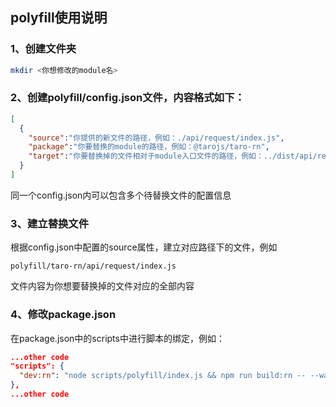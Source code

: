 ## polyfill使用说明
###  1、创建文件夹
```bash
mkdir <你想修改的module名>
```
### 2、创建polyfill/config.json文件，内容格式如下：
```json
[
  {
    "source":"你提供的新文件的路径，例如：./api/request/index.js",
    "package":"你要替换的module的路径，例如：@tarojs/taro-rn",
    "target":"你要替换掉的文件相对于module入口文件的路径，例如：../dist/api/request/index.js"
  }
]
```
同一个config.json内可以包含多个待替换文件的配置信息

### 3、建立替换文件
根据config.json中配置的source属性，建立对应路径下的文件，例如
```
polyfill/taro-rn/api/request/index.js
```
文件内容为你想要替换掉的文件对应的全部内容
### 4、修改package.json
在package.json中的scripts中进行脚本的绑定，例如：
```json
...other code
"scripts": {
  "dev:rn": "node scripts/polyfill/index.js && npm run build:rn -- --watch",
},
...other code
```